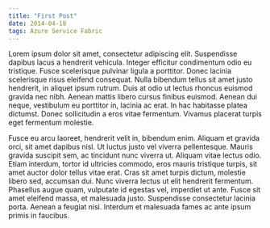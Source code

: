 ```yaml
---
title: "First Post"
date: 2014-04-18
tags: Azure Service Fabric
---
```


Lorem ipsum dolor sit amet, consectetur adipiscing elit. Suspendisse dapibus lacus a hendrerit vehicula. Integer efficitur condimentum odio eu tristique. Fusce scelerisque pulvinar ligula a porttitor. Donec lacinia scelerisque risus eleifend consequat. Nulla bibendum tellus sit amet justo hendrerit, in aliquet ipsum rutrum. Duis at odio ut lectus rhoncus euismod gravida nec nibh. Aenean mattis libero cursus finibus euismod. Aenean dui neque, vestibulum eu porttitor in, lacinia ac erat. In hac habitasse platea dictumst. Donec sollicitudin a eros vitae fermentum. Vivamus placerat turpis eget fermentum molestie. 

Fusce eu arcu laoreet, hendrerit velit in, bibendum enim. Aliquam et gravida orci, sit amet dapibus nisl. Ut luctus justo vel viverra pellentesque. Mauris gravida suscipit sem, ac tincidunt nunc viverra ut. Aliquam vitae lectus odio. Etiam interdum, tortor id ultricies commodo, eros mauris tristique turpis, sit amet auctor dolor tellus vitae erat. Cras sit amet turpis dictum, molestie libero sed, accumsan dui. Nunc viverra lectus ut elit hendrerit fermentum. Phasellus augue quam, vulputate id egestas vel, imperdiet ut ante. Fusce sit amet eleifend massa, et malesuada justo. Suspendisse consectetur lacinia porta. Aenean a feugiat nisi. Interdum et malesuada fames ac ante ipsum primis in faucibus. 